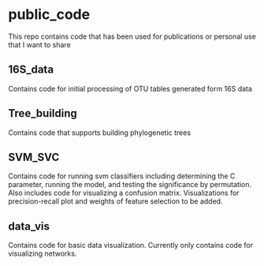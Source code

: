 # public_code
This repo contains code that has been used for publications or personal use that I want to share

## 16S_data
Contains code for initial processing of OTU tables generated form 16S data 

## Tree_building
Contains code that supports building phylogenetic trees

## SVM_SVC
Contains code for running svm classifiers including determining the C parameter, running the model, and testing the significance by permutation. 
Also includes code for visualizing a confusion matrix. Visualizations for precision-recall plot and weights of feature selection to be added. 

## data_vis
Contains code for basic data visualization. Currently only contains code for visualizing networks.